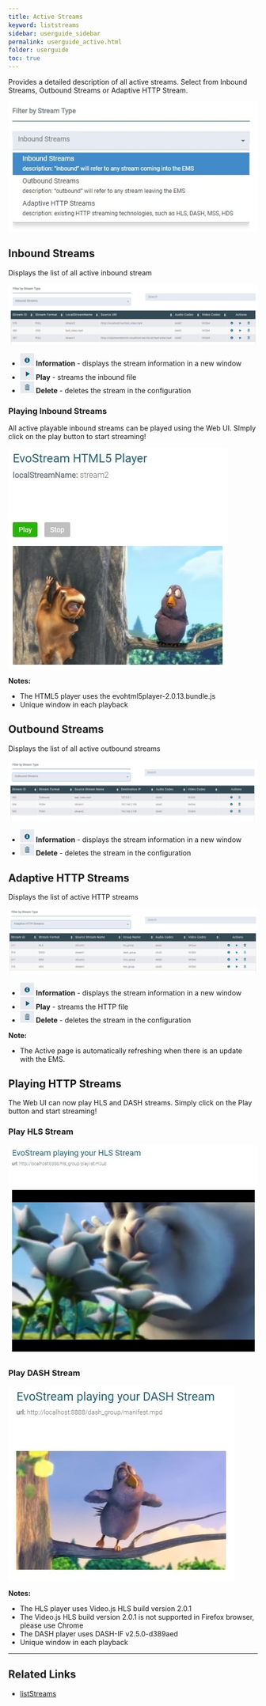 ```yaml
---
title: Active Streams
keyword: liststreams
sidebar: userguide_sidebar
permalink: userguide_active.html
folder: userguide
toc: true
---
```


Provides a detailed description of all active streams. Select from Inbound  Streams, Outbound Streams or Adaptive HTTP Stream.

![](images/userguide/activedropdown.jpg)



## Inbound Streams

Displays the list of all active inbound stream

![](images/userguide/Active_inbound.JPG)

- ![](images/userguide/Config_info.JPG)   **Information** - displays the stream information in a new window
- ![](images/userguide/VOD_play.JPG)   **Play** - streams the inbound file
- ![](images/userguide/VOD_delete.JPG)   **Delete** - deletes the stream in the configuration




### Playing Inbound Streams

All active playable inbound streams can be played using the Web UI. SImply click on the play button to start streaming!

![](images/userguide/active_playhtml5.JPG)



**Notes:**

- The HTML5 player uses the evohtml5player-2.0.13.bundle.js
- Unique window in each playback





## Outbound Streams

Displays the list of all active outbound streams

![](images/userguide/Active_outbound.JPG)

- ![](images/userguide/Config_info.JPG)   **Information** - displays the stream information in a new window
- ![](images/userguide/VOD_delete.JPG)   **Delete** - deletes the stream in the configuration






## Adaptive HTTP Streams

Displays the list of active HTTP streams

![](images/userguide/Active_http.jpg)



- ![](images/userguide/Config_info.JPG)   **Information** - displays the stream information in a new window
- ![](images/userguide/VOD_play.JPG)   **Play** - streams the HTTP file
- ![](images/userguide/VOD_delete.JPG)   **Delete** - deletes the stream in the configuration




**Note:**

- The Active page is automatically refreshing when there is an update with the EMS.




## Playing HTTP Streams

The Web UI can now play HLS and DASH streams. Simply click on the Play button and start streaming!



### Play HLS Stream

![](images/userguide/active_playhls.JPG)



### Play DASH Stream

![](images/userguide/active_playdash.JPG)

**Notes:**

- The HLS player uses Video.js HLS build version 2.0.1
- The Video.js HLS build version 2.0.1 is not supported in Firefox browser, please use Chrome
- The DASH player uses DASH-IF v2.5.0-d389aed
- Unique window in each playback

------

## Related Links

- [listStreams]([](/api/listStreams.html))

  ​